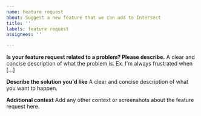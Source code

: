 ```yaml
---
name: Feature request
about: Suggest a new feature that we can add to Intersect
title: ''
labels: feature request
assignees: ''

---
```


<!--- Follow the template below. Feature requests that do not follow the following template will be closed. -->
<!--- Also, please note that Intersect is designed as a base or platform to design 2d mmorpgs, niche features, or features that we feel won't apply to most games will not be considered. -->

**Is your feature request related to a problem? Please describe.**
A clear and concise description of what the problem is. Ex. I'm always frustrated when [...]

**Describe the solution you'd like**
A clear and concise description of what you want to happen.

**Additional context**
Add any other context or screenshots about the feature request here.

